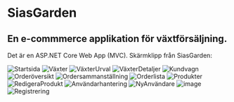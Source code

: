 # SiasGarden
## En e-commmerce applikation för växtförsäljning.
Det är en ASP.NET Core Web App (MVC).
Skärmklipp från SiasGarden:

![Startsida](https://github.com/karinastrand/SiasGarden/assets/150491879/920b4137-361c-4180-b9ac-e51aa86b7858)
![Växter](https://github.com/karinastrand/SiasGarden/assets/150491879/48c01767-ace4-4582-a84e-fdb2cfa55c99)
![VäxterUrval](https://github.com/karinastrand/SiasGarden/assets/150491879/9cfe95f2-6940-42e0-8dfa-db4195eea31c)
![VäxterDetaljer](https://github.com/karinastrand/SiasGarden/assets/150491879/fa096e6d-44bf-4ebb-8861-2a348d4c42c6)
![Kundvagn](https://github.com/karinastrand/SiasGarden/assets/150491879/83cc8637-70a8-4fb9-832a-3be56ec06bb3)
![Orderöversikt](https://github.com/karinastrand/SiasGarden/assets/150491879/122d0a0e-b6d3-4700-a90b-ac488af77a4b)
![Ordersammanställning](https://github.com/karinastrand/SiasGarden/assets/150491879/b85c5d85-167a-4b6f-a935-e7a5915ddfb1)
![Orderlista](https://github.com/karinastrand/SiasGarden/assets/150491879/21492e8b-4220-4da0-9a3d-875e30edbd5a)
![Produkter](https://github.com/karinastrand/SiasGarden/assets/150491879/9f26f695-6120-421a-8990-3a144c47e738)
![RedigeraProdukt](https://github.com/karinastrand/SiasGarden/assets/150491879/b57a795a-8b7a-4f66-a570-c7cf957ebbbf)
![Användarhantering](https://github.com/karinastrand/SiasGarden/assets/150491879/076dd905-3bfa-4bfe-b770-58f735e2281e)
![NyAnvändare](https://github.com/karinastrand/SiasGarden/assets/150491879/4fabbdaf-42ff-4a36-9dbb-9af150bb0976)
![image](https://github.com/karinastrand/SiasGarden/assets/150491879/3e0efa94-7d82-426b-96bd-8212b34dc9e4)
![Registrering](https://github.com/karinastrand/SiasGarden/assets/150491879/d9b6de8f-0e0d-4855-b352-935fb9200926)

